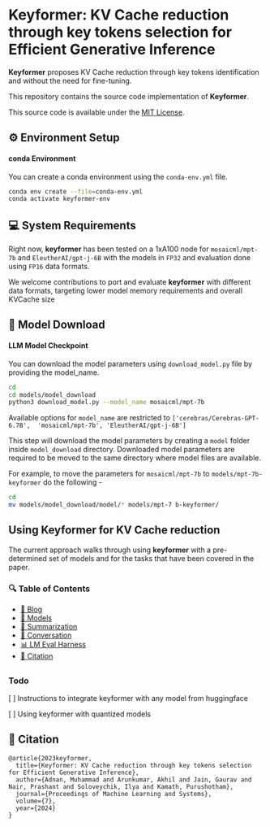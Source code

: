 # Keyformer: KV Cache reduction through key tokens selection for Efficient Generative Inference

**Keyformer** proposes KV Cache reduction through key tokens identification and without the need
for fine-tuning.

This repository contains the source code implementation of **Keyformer**.

This source code is available under the [MIT License](LICENSE.txt).

## ⚙️ Environment Setup

#### conda Environment
You can create a conda environment using the `conda-env.yml` file.
```bash
conda env create --file=conda-env.yml
conda activate keyformer-env
```


## 💻 System Requirements

Right now, **keyformer** has been tested on a 1xA100 node for `mosaicml/mpt-7b` and
`EleutherAI/gpt-j-6B` with the models in `FP32` and evaluation done using `FP16` data formats.

We welcome contributions to port and evaluate **keyformer** with different
data formats, targeting lower model memory requirements and overall KVCache size


## 🏁 Model Download

#### LLM Model Checkpoint
You can download the model parameters using `download_model.py` file by providing the model_name.
```bash
cd
cd models/model_download
python3 download_model.py --model_name mosaicml/mpt-7b
```

Available options for `model_name` are restricted to `['cerebras/Cerebras-GPT-6.7B', 
        'mosaicml/mpt-7b', 'EleutherAI/gpt-j-6B']`

This step will download the model parameters by creating a `model` folder inside `model_download` directory.
Downloaded model parameters are required to be moved to the same directory where model files are available.

For example, to move the parameters for `mosaicml/mpt-7b` to `models/mpt-7b-keyformer` do
the following - 

```bash
cd
mv models/model_download/model/* models/mpt-7 b-keyformer/
```

## Using Keyformer for KV Cache reduction

The current approach walks through using **keyformer** with a pre-determined set of models
and for the tasks that have been covered in the paper.

### 🔍 Table of Contents
- [🎫 Blog](blog/README.md)
- [🧮 Models](models/README.md)
- [📖 Summarization](summarization/README.md)
- [💬 Conversation](conversation/README.md)
- [📊 LM Eval Harness](lm_eval_harness/README.md)
- [📝 Citation](#citation)
## 


### Todo

[ ] Instructions to integrate keyformer with any model from huggingface

[ ] Using keyformer with quantized models


<a name="citation"></a>
## 📝 Citation
```
@article{2023keyformer,
  title={Keyformer: KV Cache reduction through key tokens selection for Efficient Generative Inference},
  author={Adnan, Muhammad and Arunkumar, Akhil and Jain, Gaurav and Nair, Prashant and Soloveychik, Ilya and Kamath, Purushotham},
  journal={Proceedings of Machine Learning and Systems},
  volume={7},
  year={2024}
}
```